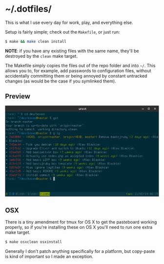 # ~/.dotfiles/

This is what I use every day for work, play, and everything else.

Setup is fairly simple; check out the `Makefile`, or just run:

```bash
$ make && make clean install
```

**NOTE**: if you have any existing files with the same name, they'll be
destroyed by the `clean` make target.

The Makefile simply copies the files out of the repo folder and into `~/`. This
allows you to, for example, add passwords to configuration files, without
accidentally committing them or being annoyed by constant untracked changes (as
would be the case if you symlinked them).

## Preview

![Preview of my terminal](./.preview.png)

## OSX

There is a tiny amendment for tmux for OS X to get the pasteboard working
properly, so if you're installing these on OS X you'll need to run one extra
make target.

```bash
$ make osxclean osxinstall
```

Generally I don't patch anything specifically for a platform, but copy-paste is
kind of important so I made an exception.

